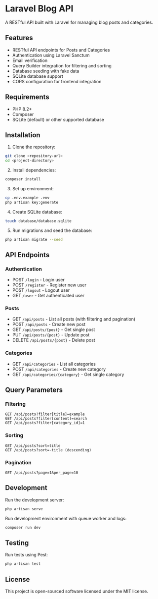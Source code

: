 # Laravel Blog API

A RESTful API built with Laravel for managing blog posts and categories.

## Features

- RESTful API endpoints for Posts and Categories
- Authentication using Laravel Sanctum
- Email verification
- Query Builder integration for filtering and sorting
- Database seeding with fake data
- SQLite database support
- CORS configuration for frontend integration

## Requirements

- PHP 8.2+
- Composer
- SQLite (default) or other supported database

## Installation

1. Clone the repository:
```bash
git clone <repository-url>
cd <project-directory>
```

2. Install dependencies:
```bash
composer install
```

3. Set up environment:
```bash
cp .env.example .env
php artisan key:generate
```

4. Create SQLite database:
```bash
touch database/database.sqlite
```

5. Run migrations and seed the database:
```bash
php artisan migrate --seed
```

## API Endpoints

### Authentication
- POST `/login` - Login user
- POST `/register` - Register new user
- POST `/logout` - Logout user
- GET `/user` - Get authenticated user

### Posts
- GET `/api/posts` - List all posts (with filtering and pagination)
- POST `/api/posts` - Create new post
- GET `/api/posts/{post}` - Get single post
- PUT `/api/posts/{post}` - Update post
- DELETE `/api/posts/{post}` - Delete post

### Categories
- GET `/api/categories` - List all categories
- POST `/api/categories` - Create new category
- GET `/api/categories/{category}` - Get single category

## Query Parameters

### Filtering
```
GET /api/posts?filter[title]=example
GET /api/posts?filter[content]=search
GET /api/posts?filter[category_id]=1
```

### Sorting
```
GET /api/posts?sort=title
GET /api/posts?sort=-title (descending)
```

### Pagination
```
GET /api/posts?page=1&per_page=10
```

## Development

Run the development server:
```bash
php artisan serve
```

Run development environment with queue worker and logs:
```bash
composer run dev
```

## Testing

Run tests using Pest:
```bash
php artisan test
```

## License

This project is open-sourced software licensed under the MIT license.
